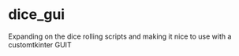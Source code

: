 # dice_gui
Expanding on the dice rolling scripts and making it nice to use with a customtkinter GUIT
